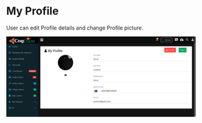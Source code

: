# My Profile

User can edit Profile details and change Profile picture.

![](../.gitbook/assets/image%20%2888%29.png)

